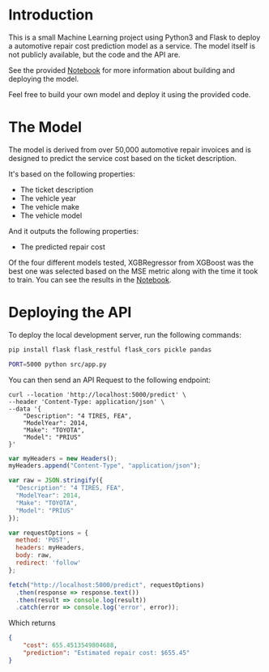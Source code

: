 # Introduction

This is a small Machine Learning project using Python3 and Flask to deploy a automotive
repair cost prediction model as a service. The model itself is not publicly available,
but the code and the API are.

See the provided [Notebook](Notebook.ipynb) for more information about building
and deploying the model.

Feel free to build your own model and deploy it using the provided code.

# The Model

The model is derived from over 50,000 automotive repair invoices and is designed
to predict the service cost based on the ticket description.

It's based on the following properties:

- The ticket description
- The vehicle year
- The vehicle make
- The vehicle model

And it outputs the following properties:

- The predicted repair cost

Of the four different models tested, XGBRegressor from XGBoost was the best one
was selected based on the MSE metric along with the time it took to train. You can
see the results in the [Notebook](Notebook.ipynb).

# Deploying the API

To deploy the local development server, run the following commands:

```bash
pip install flask flask_restful flask_cors pickle pandas
```

```bash
PORT=5000 python src/app.py
```

You can then send an API Request to the following endpoint:

```cURL
curl --location 'http://localhost:5000/predict' \
--header 'Content-Type: application/json' \
--data '{
    "Description": "4 TIRES, FEA",
    "ModelYear": 2014,
    "Make": "TOYOTA",
    "Model": "PRIUS"
}'
```

```JavaScript
var myHeaders = new Headers();
myHeaders.append("Content-Type", "application/json");

var raw = JSON.stringify({
  "Description": "4 TIRES, FEA",
  "ModelYear": 2014,
  "Make": "TOYOTA",
  "Model": "PRIUS"
});

var requestOptions = {
  method: 'POST',
  headers: myHeaders,
  body: raw,
  redirect: 'follow'
};

fetch("http://localhost:5000/predict", requestOptions)
  .then(response => response.text())
  .then(result => console.log(result))
  .catch(error => console.log('error', error));
```

Which returns

```json
{
    "cost": 655.4513549804688,
    "prediction": "Estimated repair cost: $655.45"
}
```
